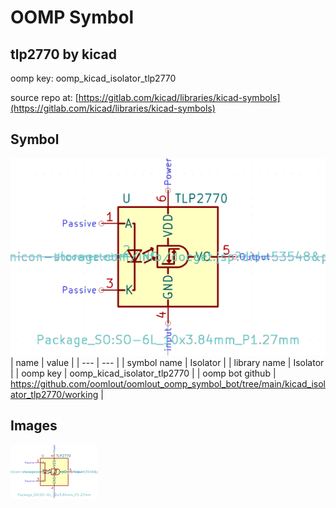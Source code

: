 # OOMP Symbol  
## tlp2770  by kicad  
  
oomp key: oomp_kicad_isolator_tlp2770  
  
source repo at: [https://gitlab.com/kicad/libraries/kicad-symbols](https://gitlab.com/kicad/libraries/kicad-symbols)  
## Symbol  
  
[![working.png](working_600.png)](working.png)  
| name | value | 
| --- | --- | 
| symbol name | Isolator | 
| library name | Isolator | 
| oomp key | oomp_kicad_isolator_tlp2770 | 
| oomp bot github | https://github.com/oomlout/oomlout_oomp_symbol_bot/tree/main/kicad_isolator_tlp2770/working | 
## Images  
  
[![working.png](working_140.png)](working.png)  
